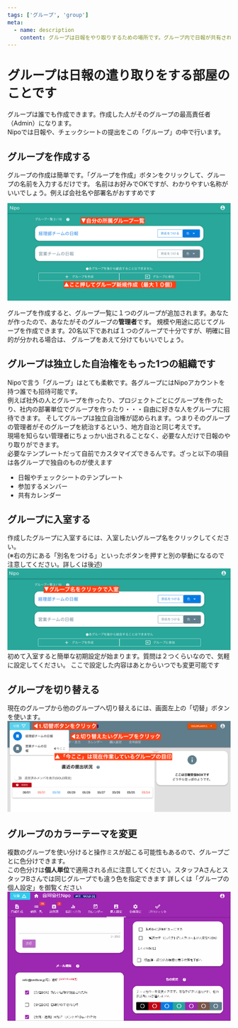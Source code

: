 ```yaml
---
tags: ['グループ', 'group']
meta:
  - name: description
    content: グループは日報をやり取りするための場所です。グループ内で日報が共有されますが、グループのメンバ以外は日報を読めません
---
```

# グループは日報の遣り取りをする部屋のことです

グループは誰でも作成できます。作成した人がそのグループの最高責任者（Admin）になります。  
Nipoでは日報や、チェックシートの提出をこの「グループ」の中で行います。

## グループを作成する

グループの作成は簡単です。「グループを作成」ボタンをクリックして、グループの名前を入力するだけです。
名前はお好みでOKですが、わかりやすい名称がいいでしょう。例えば会社名や部署名がおすすめです

![自分が所属しているグループの一覧](./group/g1.png)

グループを作成すると、グループ一覧に１つのグループが追加されます。あなたが作ったので、あなたがそのグループの**管理者**です。
規模や用途に応じてグループを作成できます。20名以下であれば１つのグループで十分ですが、明確に目的が分かれる場合は、
グループをあえて分けてもいいでしょう。

## グループは独立した自治権をもった1つの組織です
Nipoで言う「グループ」はとても柔軟です。各グループにはNipoアカウントを持つ誰でも招待可能です。  
例えば社外の人とグループを作ったり、プロジェクトごとにグループを作ったり、社内の部署単位でグループを作ったり・・・自由に好きな人をグループに招待できます。
そしてグループは独立自治権が認められます。つまりそのグループの管理者がそのグループを統治するという、地方自治と同じ考えです。  
現場を知らない管理者にちょっかい出されることなく、必要な人だけで日報のやり取りができます。  
必要なテンプレートだって自前でカスタマイズできるんです。ざっと以下の項目は各グループで独自のものが使えます

- 日報やチェックシートのテンプレート
- 参加するメンバー
- 共有カレンダー

## グループに入室する
作成したグループに入室するには、入室したいグループ名をクリックしてください。  
(※右の方にある「別名をつける」といったボタンを押すと別の挙動になるので注意してください。詳しくは後述)
![グループを選択して入室する](./group/g2.png)
初めて入室すると簡単な初期設定が始まります。質問は２つくらいなので、気軽に設定してください。
ここで設定した内容はあとからいつでも変更可能です

## グループを切り替える
現在のグループから他のグループへ切り替えるには、画面左上の「切替」ボタンを使います。
![作業中のグループを切り替える](./group/g3.png)

## グループのカラーテーマを変更
複数のグループを使い分けると操作ミスが起こる可能性もあるので、グループごとに色分けできます。  
この色分けは**個人単位**で適用される点に注意してください。スタッフAさんとスタッフBさんでは同じグループでも違う色を指定できます
詳しくは「グループの個人設定」を御覧ください
![グループのカラーテーマを変更](./group/g7.gif)
